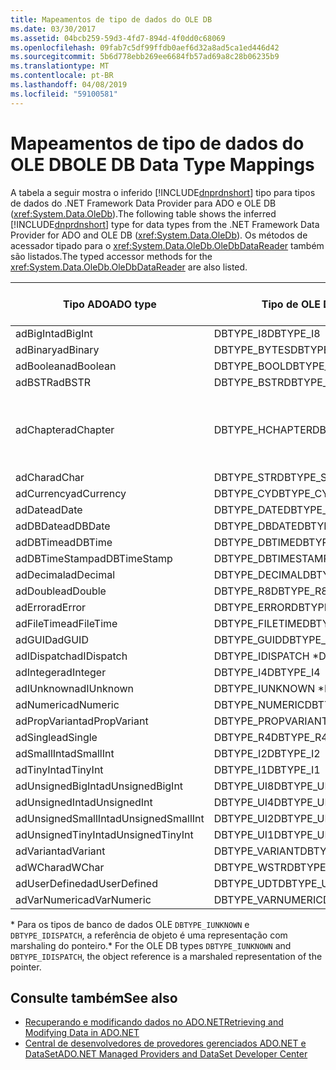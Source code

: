 ```yaml
---
title: Mapeamentos de tipo de dados do OLE DB
ms.date: 03/30/2017
ms.assetid: 04bcb259-59d3-4fd7-894d-4f0dd0c68069
ms.openlocfilehash: 09fab7c5df99ffdb0aef6d32a8ad5ca1ed446d42
ms.sourcegitcommit: 5b6d778ebb269ee6684fb57ad69a8c28b06235b9
ms.translationtype: MT
ms.contentlocale: pt-BR
ms.lasthandoff: 04/08/2019
ms.locfileid: "59100581"
---
```

# <a name="ole-db-data-type-mappings"></a><span data-ttu-id="6c744-102">Mapeamentos de tipo de dados do OLE DB</span><span class="sxs-lookup"><span data-stu-id="6c744-102">OLE DB Data Type Mappings</span></span>
<span data-ttu-id="6c744-103">A tabela a seguir mostra o inferido [!INCLUDE[dnprdnshort](../../../../includes/dnprdnshort-md.md)] tipo para tipos de dados do .NET Framework Data Provider para ADO e OLE DB (<xref:System.Data.OleDb>).</span><span class="sxs-lookup"><span data-stu-id="6c744-103">The following table shows the inferred [!INCLUDE[dnprdnshort](../../../../includes/dnprdnshort-md.md)] type for data types from the .NET Framework Data Provider for ADO and OLE DB (<xref:System.Data.OleDb>).</span></span> <span data-ttu-id="6c744-104">Os métodos de acessador tipado para o <xref:System.Data.OleDb.OleDbDataReader> também são listados.</span><span class="sxs-lookup"><span data-stu-id="6c744-104">The typed accessor methods for the <xref:System.Data.OleDb.OleDbDataReader> are also listed.</span></span>  
  
|<span data-ttu-id="6c744-105">Tipo ADO</span><span class="sxs-lookup"><span data-stu-id="6c744-105">ADO type</span></span>|<span data-ttu-id="6c744-106">Tipo de OLE DB</span><span class="sxs-lookup"><span data-stu-id="6c744-106">OLE DB type</span></span>|[!INCLUDE[dnprdnshort](../../../../includes/dnprdnshort-md.md)] <span data-ttu-id="6c744-107">tipo</span><span class="sxs-lookup"><span data-stu-id="6c744-107">type</span></span>|[!INCLUDE[dnprdnshort](../../../../includes/dnprdnshort-md.md)] <span data-ttu-id="6c744-108">acessador tipado</span><span class="sxs-lookup"><span data-stu-id="6c744-108">typed accessor</span></span>|  
|--------------|-----------------|----------------------------------------------------------------------|--------------------------------------------------------------------------------|  
|<span data-ttu-id="6c744-109">adBigInt</span><span class="sxs-lookup"><span data-stu-id="6c744-109">adBigInt</span></span>|<span data-ttu-id="6c744-110">DBTYPE_I8</span><span class="sxs-lookup"><span data-stu-id="6c744-110">DBTYPE_I8</span></span>|<span data-ttu-id="6c744-111">Int64</span><span class="sxs-lookup"><span data-stu-id="6c744-111">Int64</span></span>|<span data-ttu-id="6c744-112">GetInt64()</span><span class="sxs-lookup"><span data-stu-id="6c744-112">GetInt64()</span></span>|  
|<span data-ttu-id="6c744-113">adBinary</span><span class="sxs-lookup"><span data-stu-id="6c744-113">adBinary</span></span>|<span data-ttu-id="6c744-114">DBTYPE_BYTES</span><span class="sxs-lookup"><span data-stu-id="6c744-114">DBTYPE_BYTES</span></span>|<span data-ttu-id="6c744-115">Byte[]</span><span class="sxs-lookup"><span data-stu-id="6c744-115">Byte[]</span></span>|<span data-ttu-id="6c744-116">GetBytes()</span><span class="sxs-lookup"><span data-stu-id="6c744-116">GetBytes()</span></span>|  
|<span data-ttu-id="6c744-117">adBoolean</span><span class="sxs-lookup"><span data-stu-id="6c744-117">adBoolean</span></span>|<span data-ttu-id="6c744-118">DBTYPE_BOOL</span><span class="sxs-lookup"><span data-stu-id="6c744-118">DBTYPE_BOOL</span></span>|<span data-ttu-id="6c744-119">Boolean</span><span class="sxs-lookup"><span data-stu-id="6c744-119">Boolean</span></span>|<span data-ttu-id="6c744-120">GetBoolean()</span><span class="sxs-lookup"><span data-stu-id="6c744-120">GetBoolean()</span></span>|  
|<span data-ttu-id="6c744-121">adBSTR</span><span class="sxs-lookup"><span data-stu-id="6c744-121">adBSTR</span></span>|<span data-ttu-id="6c744-122">DBTYPE_BSTR</span><span class="sxs-lookup"><span data-stu-id="6c744-122">DBTYPE_BSTR</span></span>|<span data-ttu-id="6c744-123">Cadeia de Caracteres</span><span class="sxs-lookup"><span data-stu-id="6c744-123">String</span></span>|<span data-ttu-id="6c744-124">GetString()</span><span class="sxs-lookup"><span data-stu-id="6c744-124">GetString()</span></span>|  
|<span data-ttu-id="6c744-125">adChapter</span><span class="sxs-lookup"><span data-stu-id="6c744-125">adChapter</span></span>|<span data-ttu-id="6c744-126">DBTYPE_HCHAPTER</span><span class="sxs-lookup"><span data-stu-id="6c744-126">DBTYPE_HCHAPTER</span></span>|<span data-ttu-id="6c744-127">Suporte por meio de `DataReader`.</span><span class="sxs-lookup"><span data-stu-id="6c744-127">Supported through the `DataReader`.</span></span> <span data-ttu-id="6c744-128">Ver [recuperando dados usando um DataReader](../../../../docs/framework/data/adonet/retrieving-data-using-a-datareader.md).</span><span class="sxs-lookup"><span data-stu-id="6c744-128">See [Retrieving Data Using a DataReader](../../../../docs/framework/data/adonet/retrieving-data-using-a-datareader.md).</span></span>|<span data-ttu-id="6c744-129">GetValue()</span><span class="sxs-lookup"><span data-stu-id="6c744-129">GetValue()</span></span>|  
|<span data-ttu-id="6c744-130">adChar</span><span class="sxs-lookup"><span data-stu-id="6c744-130">adChar</span></span>|<span data-ttu-id="6c744-131">DBTYPE_STR</span><span class="sxs-lookup"><span data-stu-id="6c744-131">DBTYPE_STR</span></span>|<span data-ttu-id="6c744-132">Cadeia de Caracteres</span><span class="sxs-lookup"><span data-stu-id="6c744-132">String</span></span>|<span data-ttu-id="6c744-133">GetString()</span><span class="sxs-lookup"><span data-stu-id="6c744-133">GetString()</span></span>|  
|<span data-ttu-id="6c744-134">adCurrency</span><span class="sxs-lookup"><span data-stu-id="6c744-134">adCurrency</span></span>|<span data-ttu-id="6c744-135">DBTYPE_CY</span><span class="sxs-lookup"><span data-stu-id="6c744-135">DBTYPE_CY</span></span>|<span data-ttu-id="6c744-136">Decimal</span><span class="sxs-lookup"><span data-stu-id="6c744-136">Decimal</span></span>|<span data-ttu-id="6c744-137">GetDecimal()</span><span class="sxs-lookup"><span data-stu-id="6c744-137">GetDecimal()</span></span>|  
|<span data-ttu-id="6c744-138">adDate</span><span class="sxs-lookup"><span data-stu-id="6c744-138">adDate</span></span>|<span data-ttu-id="6c744-139">DBTYPE_DATE</span><span class="sxs-lookup"><span data-stu-id="6c744-139">DBTYPE_DATE</span></span>|<span data-ttu-id="6c744-140">DateTime</span><span class="sxs-lookup"><span data-stu-id="6c744-140">DateTime</span></span>|<span data-ttu-id="6c744-141">GetDateTime()</span><span class="sxs-lookup"><span data-stu-id="6c744-141">GetDateTime()</span></span>|  
|<span data-ttu-id="6c744-142">adDBDate</span><span class="sxs-lookup"><span data-stu-id="6c744-142">adDBDate</span></span>|<span data-ttu-id="6c744-143">DBTYPE_DBDATE</span><span class="sxs-lookup"><span data-stu-id="6c744-143">DBTYPE_DBDATE</span></span>|<span data-ttu-id="6c744-144">DateTime</span><span class="sxs-lookup"><span data-stu-id="6c744-144">DateTime</span></span>|<span data-ttu-id="6c744-145">GetDateTime()</span><span class="sxs-lookup"><span data-stu-id="6c744-145">GetDateTime()</span></span>|  
|<span data-ttu-id="6c744-146">adDBTime</span><span class="sxs-lookup"><span data-stu-id="6c744-146">adDBTime</span></span>|<span data-ttu-id="6c744-147">DBTYPE_DBTIME</span><span class="sxs-lookup"><span data-stu-id="6c744-147">DBTYPE_DBTIME</span></span>|<span data-ttu-id="6c744-148">DateTime</span><span class="sxs-lookup"><span data-stu-id="6c744-148">DateTime</span></span>|<span data-ttu-id="6c744-149">GetDateTime()</span><span class="sxs-lookup"><span data-stu-id="6c744-149">GetDateTime()</span></span>|  
|<span data-ttu-id="6c744-150">adDBTimeStamp</span><span class="sxs-lookup"><span data-stu-id="6c744-150">adDBTimeStamp</span></span>|<span data-ttu-id="6c744-151">DBTYPE_DBTIMESTAMP</span><span class="sxs-lookup"><span data-stu-id="6c744-151">DBTYPE_DBTIMESTAMP</span></span>|<span data-ttu-id="6c744-152">DateTime</span><span class="sxs-lookup"><span data-stu-id="6c744-152">DateTime</span></span>|<span data-ttu-id="6c744-153">GetDateTime()</span><span class="sxs-lookup"><span data-stu-id="6c744-153">GetDateTime()</span></span>|  
|<span data-ttu-id="6c744-154">adDecimal</span><span class="sxs-lookup"><span data-stu-id="6c744-154">adDecimal</span></span>|<span data-ttu-id="6c744-155">DBTYPE_DECIMAL</span><span class="sxs-lookup"><span data-stu-id="6c744-155">DBTYPE_DECIMAL</span></span>|<span data-ttu-id="6c744-156">Decimal</span><span class="sxs-lookup"><span data-stu-id="6c744-156">Decimal</span></span>|<span data-ttu-id="6c744-157">GetDecimal()</span><span class="sxs-lookup"><span data-stu-id="6c744-157">GetDecimal()</span></span>|  
|<span data-ttu-id="6c744-158">adDouble</span><span class="sxs-lookup"><span data-stu-id="6c744-158">adDouble</span></span>|<span data-ttu-id="6c744-159">DBTYPE_R8</span><span class="sxs-lookup"><span data-stu-id="6c744-159">DBTYPE_R8</span></span>|<span data-ttu-id="6c744-160">Duplo</span><span class="sxs-lookup"><span data-stu-id="6c744-160">Double</span></span>|<span data-ttu-id="6c744-161">GetDouble()</span><span class="sxs-lookup"><span data-stu-id="6c744-161">GetDouble()</span></span>|  
|<span data-ttu-id="6c744-162">adError</span><span class="sxs-lookup"><span data-stu-id="6c744-162">adError</span></span>|<span data-ttu-id="6c744-163">DBTYPE_ERROR</span><span class="sxs-lookup"><span data-stu-id="6c744-163">DBTYPE_ERROR</span></span>|<span data-ttu-id="6c744-164">ExternalException</span><span class="sxs-lookup"><span data-stu-id="6c744-164">ExternalException</span></span>|<span data-ttu-id="6c744-165">GetValue()</span><span class="sxs-lookup"><span data-stu-id="6c744-165">GetValue()</span></span>|  
|<span data-ttu-id="6c744-166">adFileTime</span><span class="sxs-lookup"><span data-stu-id="6c744-166">adFileTime</span></span>|<span data-ttu-id="6c744-167">DBTYPE_FILETIME</span><span class="sxs-lookup"><span data-stu-id="6c744-167">DBTYPE_FILETIME</span></span>|<span data-ttu-id="6c744-168">DateTime</span><span class="sxs-lookup"><span data-stu-id="6c744-168">DateTime</span></span>|<span data-ttu-id="6c744-169">GetDateTime()</span><span class="sxs-lookup"><span data-stu-id="6c744-169">GetDateTime()</span></span>|  
|<span data-ttu-id="6c744-170">adGUID</span><span class="sxs-lookup"><span data-stu-id="6c744-170">adGUID</span></span>|<span data-ttu-id="6c744-171">DBTYPE_GUID</span><span class="sxs-lookup"><span data-stu-id="6c744-171">DBTYPE_GUID</span></span>|<span data-ttu-id="6c744-172">Guid</span><span class="sxs-lookup"><span data-stu-id="6c744-172">Guid</span></span>|<span data-ttu-id="6c744-173">GetGuid()</span><span class="sxs-lookup"><span data-stu-id="6c744-173">GetGuid()</span></span>|  
|<span data-ttu-id="6c744-174">adIDispatch</span><span class="sxs-lookup"><span data-stu-id="6c744-174">adIDispatch</span></span>|<span data-ttu-id="6c744-175">DBTYPE_IDISPATCH \*</span><span class="sxs-lookup"><span data-stu-id="6c744-175">DBTYPE_IDISPATCH \*</span></span>|<span data-ttu-id="6c744-176">Objeto</span><span class="sxs-lookup"><span data-stu-id="6c744-176">Object</span></span>|<span data-ttu-id="6c744-177">GetValue()</span><span class="sxs-lookup"><span data-stu-id="6c744-177">GetValue()</span></span>|  
|<span data-ttu-id="6c744-178">adInteger</span><span class="sxs-lookup"><span data-stu-id="6c744-178">adInteger</span></span>|<span data-ttu-id="6c744-179">DBTYPE_I4</span><span class="sxs-lookup"><span data-stu-id="6c744-179">DBTYPE_I4</span></span>|<span data-ttu-id="6c744-180">Int32</span><span class="sxs-lookup"><span data-stu-id="6c744-180">Int32</span></span>|<span data-ttu-id="6c744-181">GetInt32()</span><span class="sxs-lookup"><span data-stu-id="6c744-181">GetInt32()</span></span>|  
|<span data-ttu-id="6c744-182">adIUnknown</span><span class="sxs-lookup"><span data-stu-id="6c744-182">adIUnknown</span></span>|<span data-ttu-id="6c744-183">DBTYPE_IUNKNOWN \*</span><span class="sxs-lookup"><span data-stu-id="6c744-183">DBTYPE_IUNKNOWN \*</span></span>|<span data-ttu-id="6c744-184">Objeto</span><span class="sxs-lookup"><span data-stu-id="6c744-184">Object</span></span>|<span data-ttu-id="6c744-185">GetValue()</span><span class="sxs-lookup"><span data-stu-id="6c744-185">GetValue()</span></span>|  
|<span data-ttu-id="6c744-186">adNumeric</span><span class="sxs-lookup"><span data-stu-id="6c744-186">adNumeric</span></span>|<span data-ttu-id="6c744-187">DBTYPE_NUMERIC</span><span class="sxs-lookup"><span data-stu-id="6c744-187">DBTYPE_NUMERIC</span></span>|<span data-ttu-id="6c744-188">Decimal</span><span class="sxs-lookup"><span data-stu-id="6c744-188">Decimal</span></span>|<span data-ttu-id="6c744-189">GetDecimal()</span><span class="sxs-lookup"><span data-stu-id="6c744-189">GetDecimal()</span></span>|  
|<span data-ttu-id="6c744-190">adPropVariant</span><span class="sxs-lookup"><span data-stu-id="6c744-190">adPropVariant</span></span>|<span data-ttu-id="6c744-191">DBTYPE_PROPVARIANT</span><span class="sxs-lookup"><span data-stu-id="6c744-191">DBTYPE_PROPVARIANT</span></span>|<span data-ttu-id="6c744-192">Objeto</span><span class="sxs-lookup"><span data-stu-id="6c744-192">Object</span></span>|<span data-ttu-id="6c744-193">GetValue()</span><span class="sxs-lookup"><span data-stu-id="6c744-193">GetValue()</span></span>|  
|<span data-ttu-id="6c744-194">adSingle</span><span class="sxs-lookup"><span data-stu-id="6c744-194">adSingle</span></span>|<span data-ttu-id="6c744-195">DBTYPE_R4</span><span class="sxs-lookup"><span data-stu-id="6c744-195">DBTYPE_R4</span></span>|<span data-ttu-id="6c744-196">Simples</span><span class="sxs-lookup"><span data-stu-id="6c744-196">Single</span></span>|<span data-ttu-id="6c744-197">GetFloat()</span><span class="sxs-lookup"><span data-stu-id="6c744-197">GetFloat()</span></span>|  
|<span data-ttu-id="6c744-198">adSmallInt</span><span class="sxs-lookup"><span data-stu-id="6c744-198">adSmallInt</span></span>|<span data-ttu-id="6c744-199">DBTYPE_I2</span><span class="sxs-lookup"><span data-stu-id="6c744-199">DBTYPE_I2</span></span>|<span data-ttu-id="6c744-200">Int16</span><span class="sxs-lookup"><span data-stu-id="6c744-200">Int16</span></span>|<span data-ttu-id="6c744-201">GetInt16()</span><span class="sxs-lookup"><span data-stu-id="6c744-201">GetInt16()</span></span>|  
|<span data-ttu-id="6c744-202">adTinyInt</span><span class="sxs-lookup"><span data-stu-id="6c744-202">adTinyInt</span></span>|<span data-ttu-id="6c744-203">DBTYPE_I1</span><span class="sxs-lookup"><span data-stu-id="6c744-203">DBTYPE_I1</span></span>|<span data-ttu-id="6c744-204">Byte</span><span class="sxs-lookup"><span data-stu-id="6c744-204">Byte</span></span>|<span data-ttu-id="6c744-205">GetByte()</span><span class="sxs-lookup"><span data-stu-id="6c744-205">GetByte()</span></span>|  
|<span data-ttu-id="6c744-206">adUnsignedBigInt</span><span class="sxs-lookup"><span data-stu-id="6c744-206">adUnsignedBigInt</span></span>|<span data-ttu-id="6c744-207">DBTYPE_UI8</span><span class="sxs-lookup"><span data-stu-id="6c744-207">DBTYPE_UI8</span></span>|<span data-ttu-id="6c744-208">UInt64</span><span class="sxs-lookup"><span data-stu-id="6c744-208">UInt64</span></span>|<span data-ttu-id="6c744-209">GetValue()</span><span class="sxs-lookup"><span data-stu-id="6c744-209">GetValue()</span></span>|  
|<span data-ttu-id="6c744-210">adUnsignedInt</span><span class="sxs-lookup"><span data-stu-id="6c744-210">adUnsignedInt</span></span>|<span data-ttu-id="6c744-211">DBTYPE_UI4</span><span class="sxs-lookup"><span data-stu-id="6c744-211">DBTYPE_UI4</span></span>|<span data-ttu-id="6c744-212">UInt32</span><span class="sxs-lookup"><span data-stu-id="6c744-212">UInt32</span></span>|<span data-ttu-id="6c744-213">GetValue()</span><span class="sxs-lookup"><span data-stu-id="6c744-213">GetValue()</span></span>|  
|<span data-ttu-id="6c744-214">adUnsignedSmallInt</span><span class="sxs-lookup"><span data-stu-id="6c744-214">adUnsignedSmallInt</span></span>|<span data-ttu-id="6c744-215">DBTYPE_UI2</span><span class="sxs-lookup"><span data-stu-id="6c744-215">DBTYPE_UI2</span></span>|<span data-ttu-id="6c744-216">UInt16</span><span class="sxs-lookup"><span data-stu-id="6c744-216">UInt16</span></span>|<span data-ttu-id="6c744-217">GetValue()</span><span class="sxs-lookup"><span data-stu-id="6c744-217">GetValue()</span></span>|  
|<span data-ttu-id="6c744-218">adUnsignedTinyInt</span><span class="sxs-lookup"><span data-stu-id="6c744-218">adUnsignedTinyInt</span></span>|<span data-ttu-id="6c744-219">DBTYPE_UI1</span><span class="sxs-lookup"><span data-stu-id="6c744-219">DBTYPE_UI1</span></span>|<span data-ttu-id="6c744-220">Byte</span><span class="sxs-lookup"><span data-stu-id="6c744-220">Byte</span></span>|<span data-ttu-id="6c744-221">GetByte()</span><span class="sxs-lookup"><span data-stu-id="6c744-221">GetByte()</span></span>|  
|<span data-ttu-id="6c744-222">adVariant</span><span class="sxs-lookup"><span data-stu-id="6c744-222">adVariant</span></span>|<span data-ttu-id="6c744-223">DBTYPE_VARIANT</span><span class="sxs-lookup"><span data-stu-id="6c744-223">DBTYPE_VARIANT</span></span>|<span data-ttu-id="6c744-224">Objeto</span><span class="sxs-lookup"><span data-stu-id="6c744-224">Object</span></span>|<span data-ttu-id="6c744-225">GetValue()</span><span class="sxs-lookup"><span data-stu-id="6c744-225">GetValue()</span></span>|  
|<span data-ttu-id="6c744-226">adWChar</span><span class="sxs-lookup"><span data-stu-id="6c744-226">adWChar</span></span>|<span data-ttu-id="6c744-227">DBTYPE_WSTR</span><span class="sxs-lookup"><span data-stu-id="6c744-227">DBTYPE_WSTR</span></span>|<span data-ttu-id="6c744-228">Cadeia de Caracteres</span><span class="sxs-lookup"><span data-stu-id="6c744-228">String</span></span>|<span data-ttu-id="6c744-229">GetString()</span><span class="sxs-lookup"><span data-stu-id="6c744-229">GetString()</span></span>|  
|<span data-ttu-id="6c744-230">adUserDefined</span><span class="sxs-lookup"><span data-stu-id="6c744-230">adUserDefined</span></span>|<span data-ttu-id="6c744-231">DBTYPE_UDT</span><span class="sxs-lookup"><span data-stu-id="6c744-231">DBTYPE_UDT</span></span>|<span data-ttu-id="6c744-232">sem suporte</span><span class="sxs-lookup"><span data-stu-id="6c744-232">not supported</span></span>||  
|<span data-ttu-id="6c744-233">adVarNumeric</span><span class="sxs-lookup"><span data-stu-id="6c744-233">adVarNumeric</span></span>|<span data-ttu-id="6c744-234">DBTYPE_VARNUMERIC</span><span class="sxs-lookup"><span data-stu-id="6c744-234">DBTYPE_VARNUMERIC</span></span>|<span data-ttu-id="6c744-235">sem suporte</span><span class="sxs-lookup"><span data-stu-id="6c744-235">not supported</span></span>||  
  
 <span data-ttu-id="6c744-236">\* Para os tipos de banco de dados OLE `DBTYPE_IUNKNOWN` e `DBTYPE_IDISPATCH`, a referência de objeto é uma representação com marshaling do ponteiro.</span><span class="sxs-lookup"><span data-stu-id="6c744-236">\* For the OLE DB types `DBTYPE_IUNKNOWN` and `DBTYPE_IDISPATCH`, the object reference is a marshaled representation of the pointer.</span></span>  
  
## <a name="see-also"></a><span data-ttu-id="6c744-237">Consulte também</span><span class="sxs-lookup"><span data-stu-id="6c744-237">See also</span></span>

- [<span data-ttu-id="6c744-238">Recuperando e modificando dados no ADO.NET</span><span class="sxs-lookup"><span data-stu-id="6c744-238">Retrieving and Modifying Data in ADO.NET</span></span>](../../../../docs/framework/data/adonet/retrieving-and-modifying-data.md)
- [<span data-ttu-id="6c744-239">Central de desenvolvedores de provedores gerenciados ADO.NET e DataSet</span><span class="sxs-lookup"><span data-stu-id="6c744-239">ADO.NET Managed Providers and DataSet Developer Center</span></span>](https://go.microsoft.com/fwlink/?LinkId=217917)
